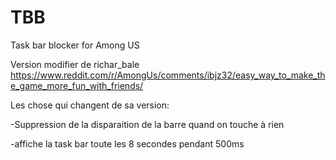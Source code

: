 # TBB
Task bar blocker for Among US

Version modifier de richar_bale https://www.reddit.com/r/AmongUs/comments/ibjz32/easy_way_to_make_the_game_more_fun_with_friends/

Les chose qui changent de sa version:

-Suppression de la disparaition de la barre quand on touche à rien

-affiche la task bar toute les 8 secondes pendant 500ms



